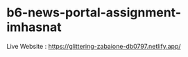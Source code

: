 # b6-news-portal-assignment-imhasnat

Live Website : https://glittering-zabaione-db0797.netlify.app/
